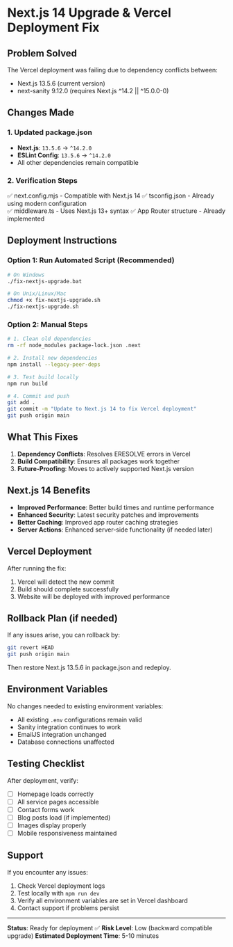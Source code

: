 # Next.js 14 Upgrade & Vercel Deployment Fix

## Problem Solved
The Vercel deployment was failing due to dependency conflicts between:
- Next.js 13.5.6 (current version)
- next-sanity 9.12.0 (requires Next.js ^14.2 || ^15.0.0-0)

## Changes Made

### 1. Updated package.json
- **Next.js**: `13.5.6` → `^14.2.0`
- **ESLint Config**: `13.5.6` → `^14.2.0`
- All other dependencies remain compatible

### 2. Verification Steps
✅ next.config.mjs - Compatible with Next.js 14
✅ tsconfig.json - Already using modern configuration  
✅ middleware.ts - Uses Next.js 13+ syntax
✅ App Router structure - Already implemented

## Deployment Instructions

### Option 1: Run Automated Script (Recommended)
```bash
# On Windows
./fix-nextjs-upgrade.bat

# On Unix/Linux/Mac
chmod +x fix-nextjs-upgrade.sh
./fix-nextjs-upgrade.sh
```

### Option 2: Manual Steps
```bash
# 1. Clean old dependencies
rm -rf node_modules package-lock.json .next

# 2. Install new dependencies
npm install --legacy-peer-deps

# 3. Test build locally
npm run build

# 4. Commit and push
git add .
git commit -m "Update to Next.js 14 to fix Vercel deployment"
git push origin main
```

## What This Fixes

1. **Dependency Conflicts**: Resolves ERESOLVE errors in Vercel
2. **Build Compatibility**: Ensures all packages work together
3. **Future-Proofing**: Moves to actively supported Next.js version

## Next.js 14 Benefits

- **Improved Performance**: Better build times and runtime performance
- **Enhanced Security**: Latest security patches and improvements
- **Better Caching**: Improved app router caching strategies
- **Server Actions**: Enhanced server-side functionality (if needed later)

## Vercel Deployment

After running the fix:
1. Vercel will detect the new commit
2. Build should complete successfully
3. Website will be deployed with improved performance

## Rollback Plan (if needed)

If any issues arise, you can rollback by:
```bash
git revert HEAD
git push origin main
```

Then restore Next.js 13.5.6 in package.json and redeploy.

## Environment Variables

No changes needed to existing environment variables:
- All existing `.env` configurations remain valid
- Sanity integration continues to work
- EmailJS integration unchanged
- Database connections unaffected

## Testing Checklist

After deployment, verify:
- [ ] Homepage loads correctly
- [ ] All service pages accessible
- [ ] Contact forms work
- [ ] Blog posts load (if implemented)
- [ ] Images display properly
- [ ] Mobile responsiveness maintained

## Support

If you encounter any issues:
1. Check Vercel deployment logs
2. Test locally with `npm run dev`
3. Verify all environment variables are set in Vercel dashboard
4. Contact support if problems persist

---

**Status**: Ready for deployment ✅
**Risk Level**: Low (backward compatible upgrade)
**Estimated Deployment Time**: 5-10 minutes
